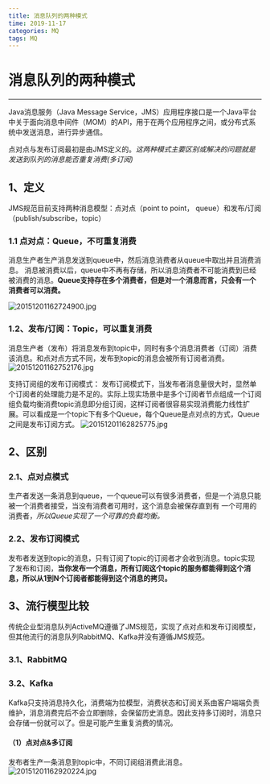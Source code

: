```yaml
---
title: 消息队列的两种模式
time: 2019-11-17
categories: MQ
tags: MQ
---
```


# 消息队列的两种模式
---

Java消息服务（Java Message Service，JMS）应用程序接口是一个Java平台中关于面向消息中间件（MOM）的API，用于在两个应用程序之间，或分布式系统中发送消息，进行异步通信。

点对点与发布订阅最初是由JMS定义的。*这两种模式主要区别或解决的问题就是发送到队列的消息能否重复消费(多订阅)*

## 1、定义
JMS规范目前支持两种消息模型：点对点（point to point， queue）和发布/订阅（publish/subscribe，topic）

### 1.1 点对点：Queue，不可重复消费
消息生产者生产消息发送到queue中，然后消息消费者从queue中取出并且消费消息。
消息被消费以后，queue中不再有存储，所以消息消费者不可能消费到已经被消费的消息。**Queue支持存在多个消费者，但是对一个消息而言，只会有一个消费者可以消费。**

![20151201162724900.jpg](https://i.loli.net/2019/11/17/FQVeKHnMc97Ckmx.jpg)

### 1.2、发布/订阅：Topic，可以重复消费
消息生产者（发布）将消息发布到topic中，同时有多个消息消费者（订阅）消费该消息。和点对点方式不同，发布到topic的消息会被所有订阅者消费。
![20151201162752176.jpg](https://i.loli.net/2019/11/17/hi6Vzy1tOvmw2Mx.jpg)

支持订阅组的发布订阅模式：
发布订阅模式下，当发布者消息量很大时，显然单个订阅者的处理能力是不足的。实际上现实场景中是多个订阅者节点组成一个订阅组负载均衡消费topic消息即分组订阅，这样订阅者很容易实现消费能力线性扩展。可以看成是一个topic下有多个Queue，每个Queue是点对点的方式，Queue之间是发布订阅方式。
![20151201162825775.jpg](https://i.loli.net/2019/11/17/EzLbiy3gwDZedXT.jpg)

## 2、区别

### 2.1、点对点模式
生产者发送一条消息到queue，一个queue可以有很多消费者，但是一个消息只能被一个消费者接受，当没有消费者可用时，这个消息会被保存直到有 一个可用的消费者，*所以Queue实现了一个可靠的负载均衡。*

### 2.2、发布订阅模式
发布者发送到topic的消息，只有订阅了topic的订阅者才会收到消息。topic实现了发布和订阅，**当你发布一个消息，所有订阅这个topic的服务都能得到这个消息，所以从1到N个订阅者都能得到这个消息的拷贝。**

## 3、流行模型比较
传统企业型消息队列ActiveMQ遵循了JMS规范，实现了点对点和发布订阅模型，但其他流行的消息队列RabbitMQ、Kafka并没有遵循JMS规范。

### 3.1、RabbitMQ

### 3.2、Kafka
Kafka只支持消息持久化，消费端为拉模型，消费状态和订阅关系由客户端端负责维护，消息消费完后不会立即删除，会保留历史消息。因此支持多订阅时，消息只会存储一份就可以了。但是可能产生重复消费的情况。

#### （1）点对点&多订阅
发布者生产一条消息到topic中，不同订阅组消费此消息。
![20151201162920224.jpg](https://i.loli.net/2019/11/17/lgKEapIT3d4hcyO.jpg)